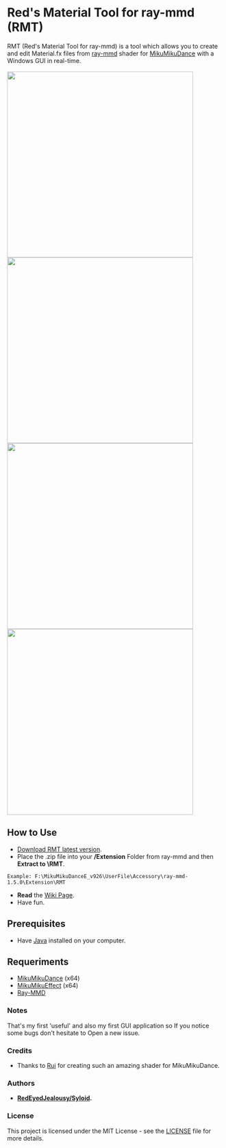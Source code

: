 # Red's Material Tool for ray-mmd (RMT)

RMT (Red's Material Tool for ray-mmd) is a tool which allows you to create and edit Material.fx files from [ray-mmd](https://github.com/ray-cast/ray-mmd/) shader for [MikuMikuDance](http://www.geocities.jp/higuchuu4/index_e.htm) with a Windows GUI in real-time.<br><br>
<img src="https://user-images.githubusercontent.com/33935297/44599666-5c1cd200-a7d7-11e8-805a-a965468ef38b.png" width="434">
<img src="https://user-images.githubusercontent.com/33935297/44599751-9b4b2300-a7d7-11e8-8b4d-f1732c92f636.png" width="434">
<img src="https://user-images.githubusercontent.com/33935297/44599864-eebd7100-a7d7-11e8-9673-e9073925ebf6.png" width="434">
<img src="https://user-images.githubusercontent.com/33935297/43038326-8d6a7392-8d17-11e8-8137-bdc96ac0ab1c.png" width="434">

## How to Use

* [Download RMT latest version](https://github.com/Syloid/RMT/releases).
* Place the .zip file into your **/Extension** Folder from ray-mmd and then **Extract to \RMT**.
```
Example: F:\MikuMikuDanceE_v926\UserFile\Accessory\ray-mmd-1.5.0\Extension\RMT
```
* **Read** the [Wiki Page](https://github.com/Syloid/RMT/wiki).
* Have fun.

## Prerequisites
* Have [Java](https://java.com/es/download/) installed on your computer.

## Requeriments
* [MikuMikuDance](http://www.geocities.jp/higuchuu4/index_e.htm) (x64) 
* [MikuMikuEffect](http://ch.nicovideo.jp/beta183/blomaga/ar491222) (x64)
* [Ray-MMD](https://github.com/ray-cast/ray-mmd)

### Notes

That's my first 'useful' and also my first GUI application so If you notice some bugs don't hesitate to Open a new issue.  

### Credits

* Thanks to [Rui](https://github.com/ray-cast) for creating such an amazing shader for MikuMikuDance.

### Authors

* **[RedEyedJealousy/Syloid](https://github.com/Syloid).**

### License

This project is licensed under the MIT License - see the [LICENSE](LICENSE) file for more details.
